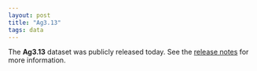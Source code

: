 ```yaml
---
layout: post
title: "Ag3.13"
tags: data
---
```


The <strong>Ag3.13</strong> dataset was publicly released today. See the [release notes](https://malariagen.github.io/vector-data/ag3/ag3.13.html) for more information.
